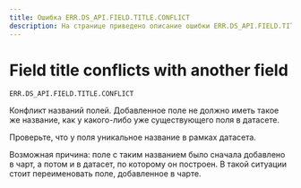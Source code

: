 ```yaml
---
title: Ошибка ERR.DS_API.FIELD.TITLE.CONFLICT
description: На странице приведено описание ошибки ERR.DS_API.FIELD.TITLE.CONFLICT.
---
```


# Field title conflicts with another field

`ERR.DS_API.FIELD.TITLE.CONFLICT`

Конфликт названий полей. Добавленное поле не должно иметь такое же название, как у какого-либо уже существующего поля в датасете.

Проверьте, что у поля уникальное название в рамках датасета.

Возможная причина: поле с таким названием было сначала добавлено в чарт, а потом и в датасет, по которому он построен.
В такой ситуации стоит переименовать поле, добавленное в чарте.
